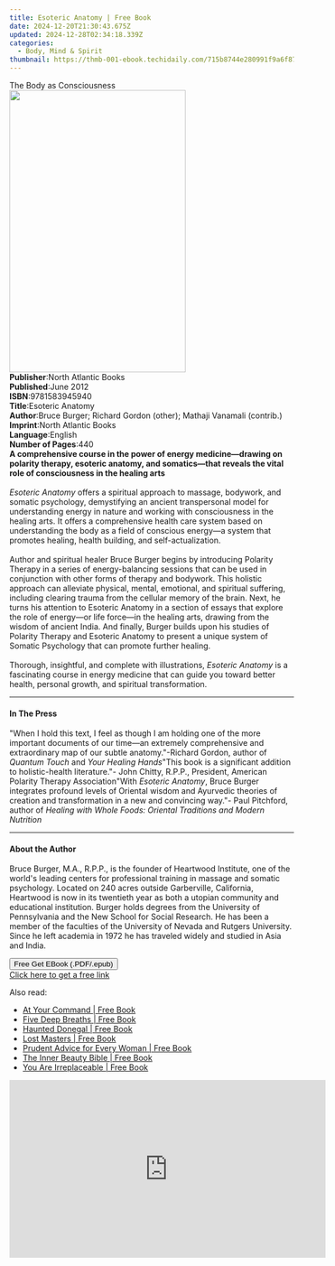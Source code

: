 ```yaml
---
title: Esoteric Anatomy | Free Book
date: 2024-12-20T21:30:43.675Z
updated: 2024-12-28T02:34:18.339Z
categories:
  - Body, Mind & Spirit
thumbnail: https://thmb-001-ebook.techidaily.com/715b8744e280991f9a6f87d88378a391a8f9af214168776430f0d2c9d532fe2a.jpg
---
```

<main id="book-container">
  <div class="flex flex-col">
    <div class="book-brief flex-1 py-6 px-4 sm:p-6 md:py-10 md:px-8">
      <!-- brief-->
      <div class="book-brief-main">The Body as Consciousness</div>
    </div>
    <div
      class="book-meta-info flex-1 grid gap-4 col-start-1 col-end-3 row-start-1 sm:mb-6 sm:grid-cols-4 lg:gap-6 lg:col-start-2 lg:row-end-6 lg:row-span-6 lg:mb-0"
    >
      <div
        class="book-meta-info-left place-content-center mt-4 p-4 text-sm leading-6 col-start-2 col-span-2 dark:text-slate-400"
      >
        <img
          class="w-full h-500 object-cover rounded-lg sm:h-255 sm:col-span-2 lg:col-span-full"
          src="https://img-001-ebook.techidaily.com/25ae8c814ec3def4da588e146dec6864f3cc063842e024523f67f5a2cb4ccb51.jpg"
          alt=""
          width="312"
          height="500"
        />
      </div>
      <div
        class="book-meta-info-right mt-2 col-start-1 row-start-2 col-span-3 self-center"
      >
        <!-- meta data  -->
        <div class="flex flex-col px-4 md:px-8">
          <div class="flex-1">
            <strong>Publisher</strong>:<span class="px-2"
              >North Atlantic Books</span
            >
          </div>
          <div class="flex-1">
            <strong>Published</strong>:<span class="px-2">June 2012</span>
          </div>
          <div class="flex-1">
            <strong>ISBN</strong>:<span class="px-2">9781583945940</span>
          </div>
          <div class="flex-1">
            <strong>Title</strong>:<span class="px-2">Esoteric Anatomy</span>
          </div>
          <div class="flex-1">
            <strong>Author</strong>:<span class="px-2"
              >Bruce Burger; Richard Gordon (other); Mathaji Vanamali
              (contrib.)</span
            >
          </div>
          <div class="flex-1">
            <strong>Imprint</strong>:<span class="px-2"
              >North Atlantic Books</span
            >
          </div>
          <div class="flex-1">
            <strong>Language</strong>:<span class="px-2">English</span>
          </div>
          <div class="flex-1">
            <strong>Number of Pages</strong>:<span class="px-2">440</span>
          </div>
        </div>
      </div>
    </div>
    <div class="book-description flex-1 py-6 px-4 sm:p-6 md:py-10 md:px-8">
      <div class="book-description-main">
        <div accordion-content="" id="description">
          <b
            >A comprehensive course in the power of energy medicine—drawing on
            polarity therapy, esoteric anatomy, and somatics—that reveals the
            vital role of consciousness in the healing arts</b
          ><br />
          &nbsp;<br />
          <i>Esoteric Anatomy</i> offers a spiritual approach to massage,
          bodywork, and somatic psychology, demystifying an ancient
          transpersonal model for understanding energy in nature and working
          with consciousness in the healing arts. It offers a comprehensive
          health care system based on understanding the body as a field of
          conscious energy—a system that promotes healing, health building, and
          self-actualization.<br />
          &nbsp;<br />
          Author and spiritual healer Bruce Burger begins by introducing
          Polarity Therapy in a series of energy-balancing sessions that can be
          used in conjunction with other forms of therapy and bodywork. This
          holistic approach can alleviate physical, mental, emotional, and
          spiritual suffering, including clearing trauma from the cellular
          memory of the brain. Next, he turns his attention to Esoteric Anatomy
          in a section of essays that explore the role of energy—or life
          force—in the healing arts, drawing from the wisdom of ancient India.
          And finally, Burger builds upon his studies of Polarity Therapy and
          Esoteric Anatomy to present a unique system of Somatic Psychology that
          can promote further healing.<br />
          &nbsp;<br />
          Thorough, insightful, and complete with illustrations,
          <i>Esoteric Anatomy</i> is a fascinating course in energy medicine
          that can guide you toward better health, personal growth, and
          spiritual transformation.
        </div>
        <div class="accordion-fader"></div>
      </div>
    </div>
    <div class="book-excerpts flex-1 py-6 px-4 sm:p-6 md:py-10 md:px-8">
      <!-- excerpts-->
      <div class="book-excerpts-main">
        <hr />
        <h4 class="placeholder placeholder-heading">
          <span>In The Press</span>
        </h4>
        <p>
          "When I hold this text, I feel as though I am holding one of the more
          important documents of our time—an extremely comprehensive and
          extraordinary map of our subtle anatomy."-Richard Gordon, author of
          <i>Quantum Touch</i> and <i>Your Healing Hands</i>"This book is a
          significant addition to holistic-health literature."- John Chitty,
          R.P.P., President, American Polarity Therapy Association"With
          <i>Esoteric Anatomy</i>, Bruce Burger integrates profound levels of
          Oriental wisdom and Ayurvedic theories of creation and transformation
          in a new and convincing way."- Paul Pitchford, author of
          <i
            >Healing with Whole Foods: Oriental Traditions and Modern
            Nutrition</i
          >
        </p>
      </div>
    </div>
    <div class="book-about-author flex-1 py-6 px-4 sm:p-6 md:py-10 md:px-8">
      <!-- about author-->
      <div class="book-main-author-main">
        <hr />
        <h4 class="placeholder placeholder-heading">
          <span>About the Author</span>
        </h4>
        <p>
          Bruce Burger, M.A., R.P.P., is the founder of Heartwood Institute, one
          of the world's leading centers for professional training in massage
          and somatic psychology. Located on 240 acres outside Garberville,
          California, Heartwood is now in its twentieth year as both a utopian
          community and educational institution. Burger holds degrees from the
          University of Pennsylvania and the New School for Social Research. He
          has been a member of the faculties of the University of Nevada and
          Rutgers University. Since he left academia in 1972 he has traveled
          widely and studied in Asia and India.
        </p>
      </div>
    </div>
    <div class="book-free-get flex-1 py-6 px-4 sm:p-6 md:py-10 md:px-8">
      <button
        id="btn-free-get"
        class="bg-blue-500 hover:bg-blue-700 text-white font-bold py-2 px-4 rounded"
      >
        Free Get EBook (.PDF/.epub)
      </button>
      <div id="countdown-display" class="px-2 text-lg mt-2"></div>
      <a
        id="free-link"
        class="hidden bg-blue-500 hover:bg-blue-700 text-white font-bold py-2 px-4 rounded"
        href="https://www.ebooks.com/en-us/book/892511/esoteric-anatomy/bruce-burger/"
        target="_blank"
        >Click here to get a free link</a
      >
    </div>
    <script>
      let countdownTime = 0;
      let countdownInterval = null;
      document
        .getElementById('btn-free-get')
        .addEventListener('click', startCountdown);
      function startCountdown() {
        countdownTime = new Date().getTime() + 60000 * 3;
        countdownInterval = setInterval(updateCountdown, 1000);
        document.getElementById('btn-free-get').disabled = true;
        document
          .getElementById('btn-free-get')
          .classList.add('bg-gray-500', 'cursor-not-allowed');
      }
      function updateCountdown() {
        let currentTime = new Date().getTime();
        let timeLeft = countdownTime - currentTime;
        let secondsLeft = Math.floor(timeLeft / 1000);
        document.getElementById('countdown-display').innerHTML =
          `Remaining time: ${secondsLeft} seconds.`;
        if (secondsLeft <= 0) {
          clearInterval(countdownInterval);
          document.getElementById('btn-free-get').classList.add('hidden');
          document.getElementById('free-link').classList.remove('hidden');
          document.getElementById('countdown-display').innerHTML = '';
        }
      }
    </script>
  </div>
</main>

<ins class="adsbygoogle"
      style="display:block"
      data-ad-client="ca-pub-7571918770474297"
      data-ad-slot="8358498916"
      data-ad-format="auto"
      data-full-width-responsive="true"></ins>
    

<span class="atpl-alsoreadstyle">Also read:</span>
<div><ul>
<li><a href="https://novels-ebooks.techidaily.com/95624522-9781101993255-at-your-command/"><u>At Your Command | Free Book</u></a></li>
<li><a href="https://novels-ebooks.techidaily.com/95579353-9781473541597-five-deep-breaths/"><u>Five Deep Breaths | Free Book</u></a></li>
<li><a href="https://novels-ebooks.techidaily.com/95611558-9780750969628-haunted-donegal/"><u>Haunted Donegal | Free Book</u></a></li>
<li><a href="https://novels-ebooks.techidaily.com/95576733-9781608684397-lost-masters/"><u>Lost Masters | Free Book</u></a></li>
<li><a href="https://novels-ebooks.techidaily.com/95608376-9781449460808-prudent-advice-for-every-woman/"><u>Prudent Advice for Every Woman | Free Book</u></a></li>
<li><a href="https://novels-ebooks.techidaily.com/95615340-9780008196752-the-inner-beauty-bible/"><u>The Inner Beauty Bible | Free Book</u></a></li>
<li><a href="https://novels-ebooks.techidaily.com/95608385-9781449450144-you-are-irreplaceable/"><u>You Are Irreplaceable | Free Book</u></a></li>
</ul></div>

<!-- affiliate ads begin -->
<iframe width="560" height="315" src="https://www.youtube.com/embed/djPqRkskaBo?si=O6FEI-KVW0HwN417" title="YouTube video player" frameborder="0" allow="accelerometer; autoplay; clipboard-write; encrypted-media; gyroscope; picture-in-picture; web-share" referrerpolicy="strict-origin-when-cross-origin" allowfullscreen></iframe>
<!-- affiliate ads end -->

